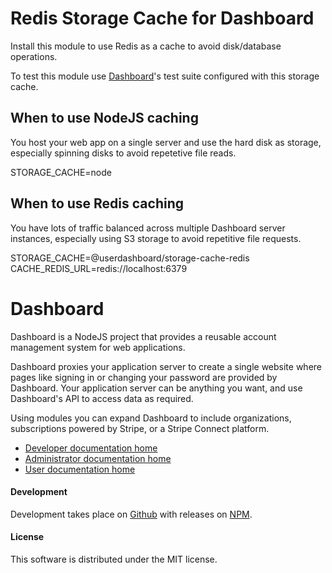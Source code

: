 # Redis Storage Cache for Dashboard

Install this module to use Redis as a cache to avoid disk/database operations.

To test this module use [Dashboard](https://github.com/userdashboard/dashboard)'s test suite configured with this storage cache.

## When to use NodeJS caching

You host your web app on a single server and use the hard disk as storage, especially spinning disks to avoid repetetive file reads.

  STORAGE_CACHE=node

## When to use Redis caching

You have lots of traffic balanced across multiple Dashboard server instances, especially using S3 storage to avoid repetitive file requests.

  STORAGE_CACHE=@userdashboard/storage-cache-redis \
  CACHE_REDIS_URL=redis://localhost:6379

# Dashboard

Dashboard is a NodeJS project that provides a reusable account management system for web applications. 

Dashboard proxies your application server to create a single website where pages like signing in or changing your password are provided by Dashboard.  Your application server can be anything you want, and use Dashboard's API to access data as required.

Using modules you can expand Dashboard to include organizations, subscriptions powered by Stripe, or a Stripe Connect platform.

- [Developer documentation home](https://userdashboard.github.io/home)
- [Administrator documentation home](https://userdashboard.github.io/administrators/home)
- [User documentation home](https://userdashboard.github.io/users/home)

#### Development

Development takes place on [Github](https://github.com/userdashboard/storage-cache-redis) with releases on [NPM](https://www.npmjs.com/package/@userdashboard/storage-cache-redis).

#### License

This software is distributed under the MIT license.